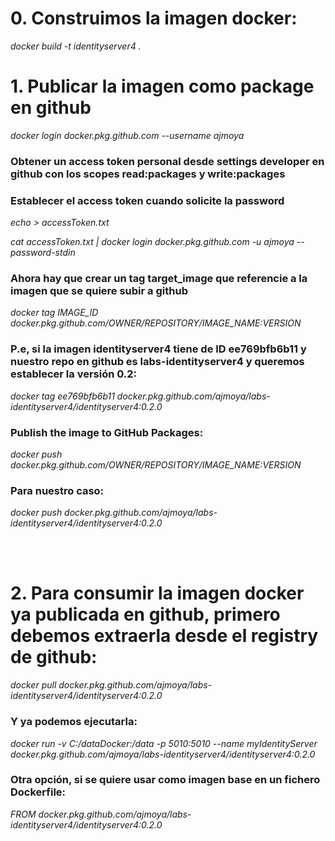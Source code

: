 # 0. Construimos la imagen docker:
<i>docker build -t identityserver4 .</i>

# 1. Publicar la imagen como package en github
<i>docker login docker.pkg.github.com --username ajmoya</i>

### Obtener un access token personal desde settings developer en github con los scopes read:packages y write:packages
### Establecer el access token cuando solicite la password
<i>echo <accessToken> > accessToken.txt
  
cat accessToken.txt | docker login docker.pkg.github.com -u ajmoya --password-stdin</i>

### Ahora hay que crear un tag target_image que referencie a la imagen que se quiere subir a github
<i>docker tag IMAGE_ID docker.pkg.github.com/OWNER/REPOSITORY/IMAGE_NAME:VERSION</i>

### P.e, si la imagen identityserver4 tiene de ID ee769bfb6b11 y nuestro repo en github es labs-identityserver4 y queremos establecer la versión 0.2:
<i>docker tag ee769bfb6b11 docker.pkg.github.com/ajmoya/labs-identityserver4/identityserver4:0.2.0</i>

### Publish the image to GitHub Packages:
<i>docker push docker.pkg.github.com/OWNER/REPOSITORY/IMAGE_NAME:VERSION</i>

### Para nuestro caso:
<i>docker push docker.pkg.github.com/ajmoya/labs-identityserver4/identityserver4:0.2.0</i>

<br/><br/>

# 2. Para consumir la imagen docker ya publicada en github, primero debemos extraerla desde el registry de github:
<i>docker pull docker.pkg.github.com/ajmoya/labs-identityserver4/identityserver4:0.2.0</i>

### Y ya podemos ejecutarla:
<i>docker run -v C:/dataDocker:/data -p 5010:5010 --name myIdentityServer docker.pkg.github.com/ajmoya/labs-identityserver4/identityserver4:0.2.0</i>

### Otra opción, si se quiere usar como imagen base en un fichero Dockerfile:
<i>FROM docker.pkg.github.com/ajmoya/labs-identityserver4/identityserver4:0.2.0</i>